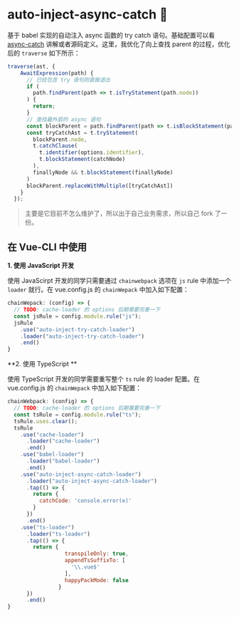 # auto-inject-async-catch 🚀

基于 babel 实现的自动注入 async 函数的 try catch 语句。基础配置可以看 [async-catch](https://github.com/yeyan1996/async-catch-loader) 讲解或者源码定义。这里，我优化了向上查找 parent 的过程，优化后的 `traverse` 如下所示：

```javascript
traverse(ast, {
    AwaitExpression(path) {
      // 已经包含 try 语句则直接退出
      if (
        path.findParent(path => t.isTryStatement(path.node))
      ) {
        return;
      }
      // 查找最外层的 async 语句
      const blockParent = path.findParent(path => t.isBlockStatement(path.node))
      const tryCatchAst = t.tryStatement(
        blockParent.node,
        t.catchClause(
          t.identifier(options.identifier),
          t.blockStatement(catchNode)
        ),
        finallyNode && t.blockStatement(finallyNode)
      )
      blockParent.replaceWithMultiple([tryCatchAst])
    }
  });
```

> 主要是它目前不怎么维护了，所以出于自己业务需求，所以自己 fork 了一份。

## 在 Vue-CLI 中使用

**1. 使用 JavaScript 开发**

使用 JavaScirpt 开发的同学只需要通过 `chainwebpack` 选项在 `js` rule 中添加一个 `loader` 就行。在 vue.config.js 的 `chainWepack` 中加入如下配置：
```javascript
chainWepack: (config) => {
  // TODO: cache-loader 的 options 后期需要完善一下
  const jsRule = config.module.rule("js");
  jsRule
    .use("auto-inject-try-catch-loader")
    .loader("auto-inject-try-catch-loader")
    .end()
}
```

**2. 使用 TypeScript **

使用 TypeScript 开发的同学需要重写整个 `ts` rule 的 loader 配置。在 vue.config.js 的 `chainWepack` 中加入如下配置：
```javascript
chainWebpack: (config) => {
  // TODO: cache-loader 的 options 后期需要完善一下
  const tsRule = config.module.rule("ts");
  tsRule.uses.clear();
  tsRule
    .use("cache-loader")
      .loader("cache-loader")
      .end()
    .use("babel-loader")
      .loader("babel-loader")
      .end()
    .use("auto-inject-async-catch-loader")
      .loader("auto-inject-async-catch-loader")
      .tap(() => {
        return {
          catchCode: 'console.error(e)'
        }
      })
      .end()
    .use("ts-loader")
      .loader("ts-loader")
      .tap(() => {
        return {
                  transpileOnly: true,
                  appendTsSuffixTo: [
                    '\\.vue$'
                  ],
                  happyPackMode: false
                }
      })
      .end()
}
```
